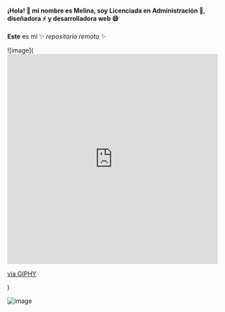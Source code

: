 #### ¡Hola! 👋 mi nombre es Melina, soy Licenciada en Administración 🌱, diseñadora ⚡ y desarrolladora web 😄
**Este** es mi ✨ _repositorio remoto_ ✨ 

![image](<iframe src="https://giphy.com/embed/hpF9R9M1PHN5e5liSx" width="480" height="480" frameBorder="0" class="giphy-embed" allowFullScreen></iframe><p><a href="https://giphy.com/gifs/fun-retro-acid-hpF9R9M1PHN5e5liSx">via GIPHY</a></p>)


![image](https://user-images.githubusercontent.com/7342023/80218042-e3c67e00-8655-11ea-94e8-925d0dcbfd57.gif)
<!--
**melinaacosta/melinaacosta** is a ✨ _special_ ✨ repository because its `README.md` (this file) appears on your GitHub profile.



